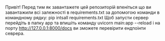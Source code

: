 Привіт!
Перед тим як завантажете цей репозиторій впеніться що ви завантажили всі залежності в requirements.txt за допомогою команди в командному рядку: pip intsall requirements.txt 
Щоб запусти сервер перейдіть в папку app та впишіть команду uvicorn main:app --reload і на порту http://127.0.0.1:8000/docs ви зможете перевірити ендпоінти севрера.
